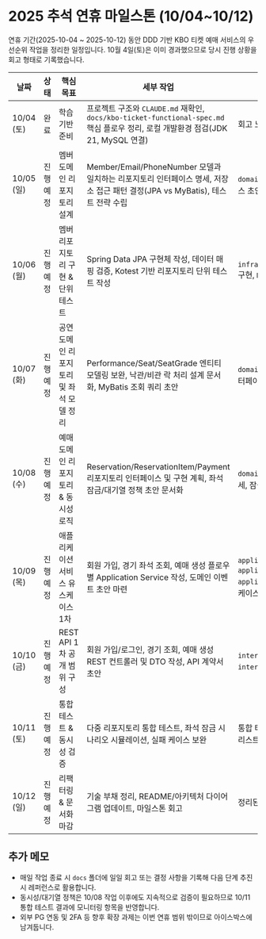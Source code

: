 # 2025 추석 연휴 마일스톤 (10/04~10/12)

연휴 기간(2025-10-04 ~ 2025-10-12) 동안 DDD 기반 KBO 티켓 예매 서비스의 우선순위 작업을 정리한 일정입니다. 10월 4일(토)은 이미 경과했으므로 당시 진행 상황을 회고 형태로 기록했습니다.

| 날짜 | 상태 | 핵심 목표 | 세부 작업 | 산출물 & 검증 |
| --- | --- | --- | --- | --- |
| 10/04 (토) | 완료 | 학습 기반 준비 | 프로젝트 구조와 `CLAUDE.md` 재확인, `docs/kbo-ticket-functional-spec.md` 핵심 플로우 정리, 로컬 개발환경 점검(JDK 21, MySQL 연결) | 회고 노트, 환경 체크리스트 |
| 10/05 (일) | 진행 예정 | 멤버 도메인 리포지토리 설계 | Member/Email/PhoneNumber 모델과 일치하는 리포지토리 인터페이스 명세, 저장소 접근 패턴 결정(JPA vs MyBatis), 테스트 전략 수립 | `domain/member/repository` 인터페이스 초안, 리포지토리 테스트 시나리오 |
| 10/06 (월) | 진행 예정 | 멤버 리포지토리 구현 & 단위 테스트 | Spring Data JPA 구현체 작성, 데이터 매핑 검증, Kotest 기반 리포지토리 단위 테스트 작성 | `infrastructure/persistence/member` 구현, `MemberRepositoryTest` |
| 10/07 (화) | 진행 예정 | 공연 도메인 리포지토리 및 좌석 모델 정리 | Performance/Seat/SeatGrade 엔티티 모델링 보완, 낙관/비관 락 처리 설계 문서화, MyBatis 조회 쿼리 초안 | `domain/performance/repository` 인터페이스, 좌석 락 설계 초안 |
| 10/08 (수) | 진행 예정 | 예매 도메인 리포지토리 & 동시성 로직 | Reservation/ReservationItem/Payment 리포지토리 인터페이스 및 구현 계획, 좌석 잠금/대기열 정책 초안 문서화 | `domain/reservation/repository` 명세, 잠금 정책 노트 |
| 10/09 (목) | 진행 예정 | 애플리케이션 서비스 유스케이스 1차 | 회원 가입, 경기 좌석 조회, 예매 생성 플로우별 Application Service 작성, 도메인 이벤트 초안 마련 | `application/member`, `application/performance`, `application/reservation` 기본 유스케이스 |
| 10/10 (금) | 진행 예정 | REST API 1차 공개 범위 구성 | 회원 가입/로그인, 경기 조회, 예매 생성 REST 컨트롤러 및 DTO 작성, API 계약서 초안 | `interfaces/rest/*`, `interfaces/dto/*`, OpenAPI 초안 |
| 10/11 (토) | 진행 예정 | 통합 테스트 & 동시성 검증 | 다중 리포지토리 통합 테스트, 좌석 잠금 시나리오 시뮬레이션, 실패 케이스 보완 | 통합 테스트 보고서, 실패 시나리오 버그 리스트 |
| 10/12 (일) | 진행 예정 | 리팩터링 & 문서화 마감 | 기술 부채 정리, README/아키텍처 다이어그램 업데이트, 마일스톤 회고 | 정리된 문서, 다음 스프린트 백로그 |

## 추가 메모
- 매일 작업 종료 시 `docs` 폴더에 일일 회고 또는 결정 사항을 기록해 다음 단계 추진 시 레퍼런스로 활용합니다.
- 동시성/대기열 정책은 10/08 작업 이후에도 지속적으로 검증이 필요하므로 10/11 통합 테스트 결과에 모니터링 항목을 반영합니다.
- 외부 PG 연동 및 2FA 등 향후 확장 과제는 이번 연휴 범위 밖이므로 아이스박스에 남겨둡니다.
